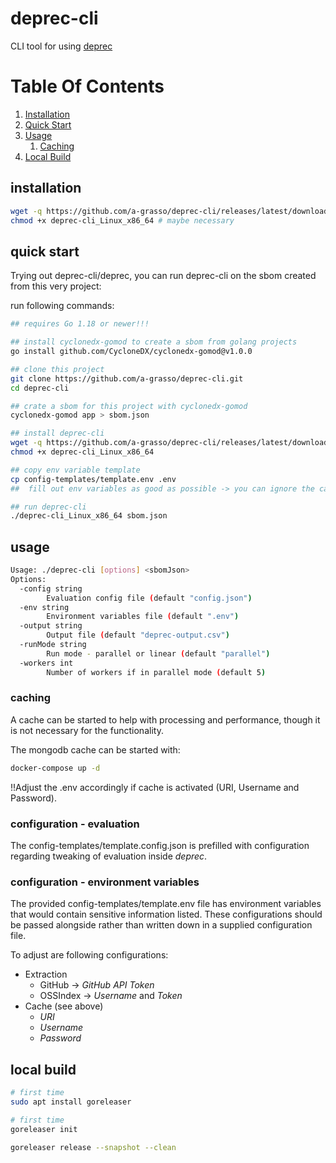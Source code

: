 # deprec-cli
CLI tool for using [deprec](https://github.com/a-grasso/deprec)

# Table Of Contents

1. [Installation](#installation)
2. [Quick Start](#quick-start)
3. [Usage](#usage)
    1. [Caching](#caching)
4. [Local Build](#local-build)


## installation

```bash
wget -q https://github.com/a-grasso/deprec-cli/releases/latest/download/deprec-cli_Linux_x86_64
chmod +x deprec-cli_Linux_x86_64 # maybe necessary
```

## quick start

Trying out deprec-cli/deprec, you can run deprec-cli on the sbom created from this very project:

run following commands:
```bash
## requires Go 1.18 or newer!!!

## install cyclonedx-gomod to create a sbom from golang projects
go install github.com/CycloneDX/cyclonedx-gomod@v1.0.0

## clone this project
git clone https://github.com/a-grasso/deprec-cli.git
cd deprec-cli

## crate a sbom for this project with cyclonedx-gomod
cyclonedx-gomod app > sbom.json

## install deprec-cli
wget -q https://github.com/a-grasso/deprec-cli/releases/latest/download/deprec-cli_Linux_x86_64
chmod +x deprec-cli_Linux_x86_64

## copy env variable template
cp config-templates/template.env .env
##  fill out env variables as good as possible -> you can ignore the cache for now, see caching below for further information

## run deprec-cli
./deprec-cli_Linux_x86_64 sbom.json
```

## usage

```bash
Usage: ./deprec-cli [options] <sbomJson>                                         
Options:                                                                             
  -config string                                                                     
        Evaluation config file (default "config.json")                               
  -env string                                                                        
        Environment variables file (default ".env")                                  
  -output string                                                                     
        Output file (default "deprec-output.csv")                                    
  -runMode string                                                                    
        Run mode - parallel or linear (default "parallel")                           
  -workers int                                                                       
        Number of workers if in parallel mode (default 5)    
```

### caching

A cache can be started to help with processing and performance, though it is not necessary for the functionality.

The mongodb cache can be started with:
```bash
docker-compose up -d
```
!!Adjust the .env accordingly if cache is activated (URI, Username and Password).

### configuration - evaluation

The config-templates/template.config.json is prefilled with configuration regarding tweaking of evaluation inside _deprec_.

### configuration - environment variables
The provided config-templates/template.env file has environment variables that would contain sensitive information listed. These configurations should be passed alongside rather than written down in a supplied configuration file.

To adjust are following configurations:
- Extraction
  - GitHub -> _GitHub API Token_
  - OSSIndex -> _Username_ and _Token_
- Cache (see above)
  - _URI_
  - _Username_
  - _Password_

## local build

```bash
# first time
sudo apt install goreleaser

# first time
goreleaser init

goreleaser release --snapshot --clean
```
